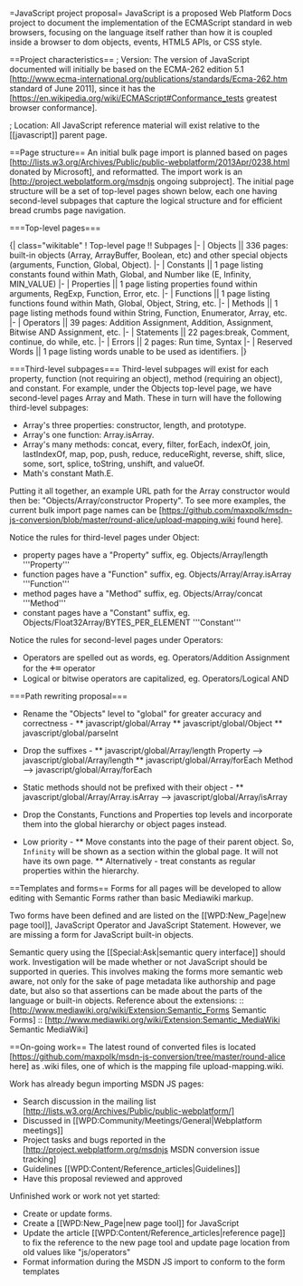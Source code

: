 =JavaScript project proposal=
JavaScript is a proposed Web Platform Docs project to document the implementation of the ECMAScript standard in web browsers, focusing on the language itself rather than how it is coupled inside a browser to dom objects, events, HTML5 APIs, or CSS style.

==Project characteristics==
; Version: The version of JavaScript documented will initially be based on the ECMA-262 edition 5.1 [http://www.ecma-international.org/publications/standards/Ecma-262.htm standard of June 2011], since it has the [https://en.wikipedia.org/wiki/ECMAScript#Conformance_tests greatest browser conformance].

; Location: All JavaScript reference material will exist relative to the [[javascript]] parent page.

==Page structure==
An initial bulk page import is planned based on pages [http://lists.w3.org/Archives/Public/public-webplatform/2013Apr/0238.html donated by Microsoft], and reformatted.  The import work is an [http://project.webplatform.org/msdnjs ongoing subproject].  The initial page structure will be a set of top-level pages shown below, each one having second-level subpages that capture the logical structure and for efficient bread crumbs page navigation.

===Top-level pages===

{| class="wikitable"
! Top-level page !! Subpages
|-
| Objects || 336 pages: built-in objects (Array, ArrayBuffer, Boolean, etc) and other special objects (arguments, Function, Global, Object).
|-
| Constants || 1 page listing constants found within Math, Global, and Number like (E, Infinity, MIN_VALUE)
|-
| Properties || 1 page listing properties found within arguments, RegExp, Function, Error, etc.
|-
| Functions || 1 page listing functions found within Math, Global, Object, String, etc.
|-
| Methods || 1 page listing methods found within String, Function, Enumerator, Array, etc.
|-
| Operators || 39 pages: Addition Assignment, Addition, Assignment, Bitwise AND Assignment, etc.
|-
| Statements || 22 pages:break, Comment, continue, do while, etc.
|-
| Errors || 2 pages: Run time, Syntax
|-
| Reserved Words || 1 page listing words unable to be used as identifiers.
|}

===Third-level subpages===
Third-level subpages will exist for each property, function (not requiring an object), method (requiring an object), and constant.  For example, under the Objects top-level page, we have second-level pages Array and Math.  These in turn will have the following third-level subpages:
* Array's three properties: constructor, length, and prototype.
* Array's one function: Array.isArray.
* Array's many methods: concat, every, filter, forEach, indexOf, join, lastIndexOf, map, pop, push, reduce, reduceRight, reverse, shift, slice, some, sort, splice, toString, unshift, and valueOf.
* Math's constant Math.E.

Putting it all together, an example URL path for the Array constructor would then be: "Objects/Array/constructor Property".  To see more examples, the current bulk import page names can be [https://github.com/maxpolk/msdn-js-conversion/blob/master/round-alice/upload-mapping.wiki found here].

Notice the rules for third-level pages under Object:
* property pages have a "Property" suffix, eg. Objects/Array/length '''Property'''
* function pages have a "Function" suffix, eg. Objects/Array/Array.isArray '''Function'''
* method pages have a "Method" suffix, eg. Objects/Array/concat '''Method'''
* constant pages have a "Constant" suffix, eg. Objects/Float32Array/BYTES_PER_ELEMENT '''Constant'''

Notice the rules for second-level pages under Operators:
* Operators are spelled out as words, eg. Operators/Addition Assignment for the <code style="font-size: larger;">+=</code> operator
* Logical or bitwise operators are capitalized, eg. Operators/Logical AND

===Path rewriting proposal===
* Rename the "Objects" level to "global" for greater accuracy and correctness -
** javascript/global/Array
** javascript/global/Object
** javascript/global/parseInt

* Drop the suffixes -
** javascript/global/Array/length Property --> javascript/global/Array/length
** javascript/global/Array/forEach Method --> javascript/global/Array/forEach

* Static methods should not be prefixed with their object -
** javascript/global/Array/Array.isArray --> javascript/global/Array/isArray

* Drop the Constants, Functions and Properties top levels and incorporate them into the global hierarchy or object pages instead.

* Low priority -
** Move constants into the page of their parent object. So, <code>Infinity</code> will be shown as a section within the global page. It will not have its own page.
** Alternatively - treat constants as regular properties within the hierarchy.


==Templates and forms==
Forms for all pages will be developed to allow editing with Semantic Forms rather than basic Mediawiki markup.

Two forms have been defined and are listed on the [[WPD:New_Page|new page tool]], JavaScript Operator and JavaScript Statement.  However, we are missing a form for JavaScript built-in objects.

Semantic query using the [[Special:Ask|semantic query interface]] should work.  Investigation will be made whether or not JavaScript should be supported in queries.  This involves making the forms more semantic web aware, not only for the sake of page metadata like authorship and page date, but also so that assertions can be made about the parts of the language or built-in objects.  Reference about the extensions:
:: [http://www.mediawiki.org/wiki/Extension:Semantic_Forms Semantic Forms]
:: [http://www.mediawiki.org/wiki/Extension:Semantic_MediaWiki Semantic MediaWiki]

==On-going work==
The latest round of converted files is located [https://github.com/maxpolk/msdn-js-conversion/tree/master/round-alice here] as .wiki files, one of which is the mapping file upload-mapping.wiki.

Work has already begun importing MSDN JS pages:
* Search discussion in the mailing list [http://lists.w3.org/Archives/Public/public-webplatform/]
* Discussed in [[WPD:Community/Meetings/General|Webplatform meetings]]
* Project tasks and bugs reported in the  [http://project.webplatform.org/msdnjs MSDN conversion issue tracking]
* Guidelines [[WPD:Content/Reference_articles|Guidelines]]
* Have this proposal reviewed and approved

Unfinished work or work not yet started:
* Create or update forms.
* Create a [[WPD:New_Page|new page tool]] for JavaScript
* Update the article [[WPD:Content/Reference_articles|reference page]] to fix the reference to the new page tool and update page location from old values like "js/operators"
* Format information during the MSDN JS import to conform to the form templates